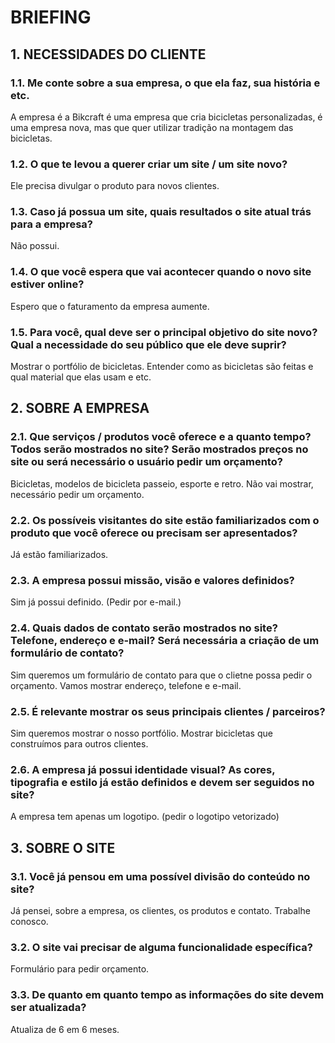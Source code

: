 # BRIEFING

## 1.	NECESSIDADES DO CLIENTE

### 1.1. Me conte sobre a sua empresa, o que ela faz, sua história e etc.
A empresa é a Bikcraft é uma empresa que cria bicicletas personalizadas, é uma empresa nova, mas que quer utilizar tradição na montagem das bicicletas.

### 1.2. O que te levou a querer criar um site / um site novo?
Ele precisa divulgar o produto para novos clientes.

### 1.3. Caso já possua um site, quais resultados o site atual trás para a empresa?
Não possui.

### 1.4. O que você espera que vai acontecer quando o novo site estiver online?
Espero que o faturamento da empresa aumente.

### 1.5. Para você, qual deve ser o principal objetivo do site novo? Qual a necessidade do seu público que ele deve suprir?
Mostrar o portfólio de bicicletas. Entender como as bicicletas são feitas e qual material que elas usam e etc.


## 2.	SOBRE A EMPRESA

### 2.1. Que serviços / produtos você oferece e a quanto tempo? Todos serão mostrados no site? Serão mostrados preços no site ou será necessário o usuário pedir um orçamento?
Bicicletas, modelos de bicicleta passeio, esporte e retro. Não vai mostrar, necessário pedir um orçamento.

### 2.2. Os possíveis visitantes do site estão familiarizados com o produto que você oferece ou precisam ser apresentados?
Já estão familiarizados.

### 2.3. A empresa possui missão, visão e valores definidos?
Sim já possui definido. (Pedir por e-mail.)

### 2.4. Quais dados de contato serão mostrados no site? Telefone, endereço e e-mail? Será necessária a criação de um formulário de contato?
Sim queremos um formulário de contato para que o clietne possa pedir o orçamento. Vamos mostrar endereço, telefone e e-mail.

### 2.5. É relevante mostrar os seus principais clientes / parceiros?
Sim queremos mostrar o nosso portfólio. Mostrar bicicletas que construímos para outros clientes.

### 2.6. A empresa já possui identidade visual? As cores, tipografia e estilo já estão definidos e devem ser seguidos no site?
A empresa tem apenas um logotipo. (pedir o logotipo vetorizado)

## 3.	SOBRE O SITE

### 3.1. Você já pensou em uma possível divisão do conteúdo no site?
Já pensei, sobre a empresa, os clientes, os produtos e contato. Trabalhe conosco.

### 3.2. O site vai precisar de alguma funcionalidade específica?
Formulário para pedir orçamento.

### 3.3. De quanto em quanto tempo as informações do site devem ser atualizada?
Atualiza de 6 em 6 meses.
